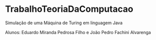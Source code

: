 # TrabalhoTeoriaDaComputacao 
  Simulação de uma Máquina de Turing em linguagem Java

Alunos: Eduardo Miranda Pedrosa Filho e João Pedro Fachini Alvarenga